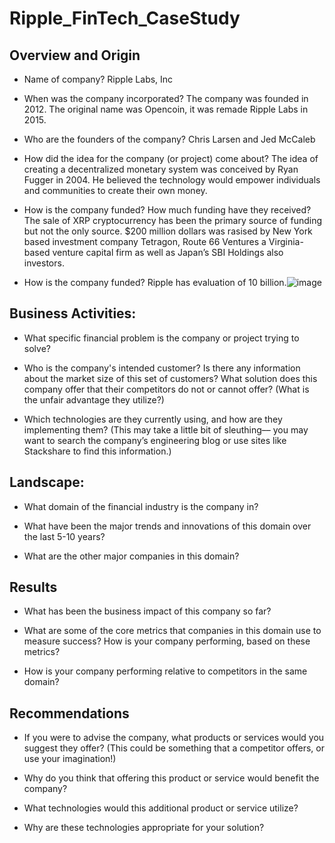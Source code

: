 # Ripple_FinTech_CaseStudy


## Overview and Origin

* Name of company? Ripple Labs, Inc

* When was the company incorporated? The company was founded in 2012. The original name was Opencoin, it was remade Ripple Labs in 2015.

* Who are the founders of the company? Chris Larsen and Jed McCaleb

* How did the idea for the company (or project) come about? The idea of creating a decentralized monetary system was conceived by Ryan Fugger in 2004. He believed the technology would empower individuals and communities to create their own money.

* How is the company funded? How much funding have they received? The sale of XRP cryptocurrency has been the primary source of funding but not the only source. $200 million dollars was rasised by New York based investment company Tetragon, Route 66 Ventures a Virginia-based venture capital firm as well as Japan’s SBI Holdings also investors.

* How is the company funded? Ripple has evaluation of 10 billion.![image](https://user-images.githubusercontent.com/898144/110193170-5cfb3980-7e00-11eb-9187-f980ddae9739.png)


## Business Activities:

* What specific financial problem is the company or project trying to solve?

* Who is the company's intended customer?  Is there any information about the market size of this set of customers?
What solution does this company offer that their competitors do not or cannot offer? (What is the unfair advantage they utilize?)

* Which technologies are they currently using, and how are they implementing them? (This may take a little bit of sleuthing–– you may want to search the company’s engineering blog or use sites like Stackshare to find this information.)


## Landscape:

* What domain of the financial industry is the company in?

* What have been the major trends and innovations of this domain over the last 5-10 years?

* What are the other major companies in this domain?


## Results

* What has been the business impact of this company so far?

* What are some of the core metrics that companies in this domain use to measure success? How is your company performing, based on these metrics?

* How is your company performing relative to competitors in the same domain?


## Recommendations

* If you were to advise the company, what products or services would you suggest they offer? (This could be something that a competitor offers, or use your imagination!)

* Why do you think that offering this product or service would benefit the company?

* What technologies would this additional product or service utilize?

* Why are these technologies appropriate for your solution?

